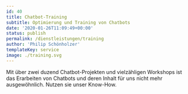 ```yaml
---
id: 40
title: Chatbot-Training
subtitle: Optimierung und Training von Chatbots
date: '2020-01-26T11:09:49+00:00'
status: publish
permalink: /dienstleistungen/training
author: 'Philip Schönholzer'
templateKey: service
image: ./training.svg
---
```


Mit über zwei duzend Chatbot-Projekten und vielzähligen Workshops ist das Erarbeiten von Chatbots und deren Inhalt für uns nicht mehr ausgewöhnlich. Nutzen sie unser Know-How.
